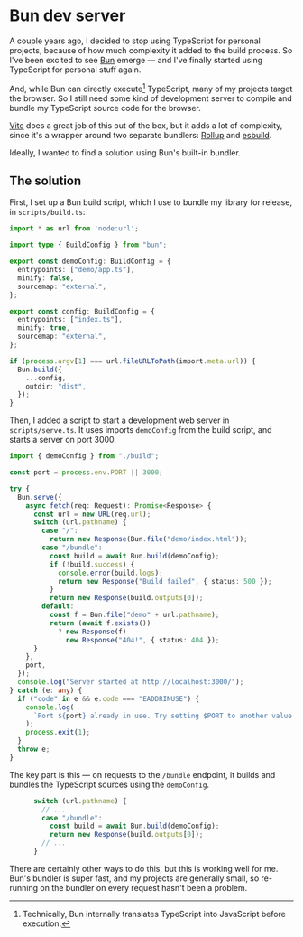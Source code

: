 # Bun dev server

A couple years ago, I decided to stop using TypeScript for personal projects, because of how much complexity it added to the build process. So I've been excited to see [Bun](https://bun.sh/) emerge — and I've finally started using TypeScript for personal stuff again.

And, while Bun can directly execute[^1] TypeScript, many of my projects target the browser. So I still need some kind of development server to compile and bundle my TypeScript source code for the browser.

[^1]: Technically, Bun internally translates TypeScript into JavaScript before execution.

[Vite](https://vitejs.dev/) does a great job of this out of the box, but it adds a lot of complexity, since it's a wrapper around two separate bundlers: [Rollup](https://rollupjs.org/) and [esbuild](https://esbuild.github.io/).

Ideally, I wanted to find a solution using Bun's built-in bundler.

## The solution

First, I set up a Bun build script, which I use to bundle my library for release, in `scripts/build.ts`:

```ts
import * as url from 'node:url';

import type { BuildConfig } from "bun";

export const demoConfig: BuildConfig = {
  entrypoints: ["demo/app.ts"],
  minify: false,
  sourcemap: "external",
};

export const config: BuildConfig = {
  entrypoints: ["index.ts"],
  minify: true,
  sourcemap: "external",
};

if (process.argv[1] === url.fileURLToPath(import.meta.url)) {
  Bun.build({
    ...config,
    outdir: "dist",
  });
}
```

Then, I added a script to start a development web server in `scripts/serve.ts`. It uses imports `demoConfig` from the build script, and starts a server on port 3000.

```ts
import { demoConfig } from "./build";

const port = process.env.PORT || 3000;

try {
  Bun.serve({
    async fetch(req: Request): Promise<Response> {
      const url = new URL(req.url);
      switch (url.pathname) {
        case "/":
          return new Response(Bun.file("demo/index.html"));
        case "/bundle":
          const build = await Bun.build(demoConfig);
          if (!build.success) {
            console.error(build.logs);
            return new Response("Build failed", { status: 500 });
          }
          return new Response(build.outputs[0]);
        default:
          const f = Bun.file("demo" + url.pathname);
          return (await f.exists())
            ? new Response(f)
            : new Response("404!", { status: 404 });
      }
    },
    port,
  });
  console.log("Server started at http://localhost:3000/");
} catch (e: any) {
  if ("code" in e && e.code === "EADDRINUSE") {
    console.log(
      `Port ${port} already in use. Try setting $PORT to another value.`,
    );
    process.exit(1);
  }
  throw e;
}
```

The key part is this — on requests to the `/bundle` endpoint, it builds and bundles the TypeScript sources using the `demoConfig`.

```ts
      switch (url.pathname) {
        // ...
        case "/bundle":
          const build = await Bun.build(demoConfig);
          return new Response(build.outputs[0]);
        // ...
      }
```

There are certainly other ways to do this, but this is working well for me. Bun's bundler is super fast, and my projects are generally small, so re-running on the bundler on every request hasn't been a problem.
